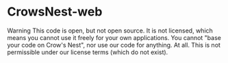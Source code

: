 # CrowsNest-web

Warning
This code is open, but not open source. It is not licensed, which means you cannot use it freely for your own applications.
You cannot "base your code on Crow's Nest", nor use our code for anything. At all. This is not permissible under our license terms (which do not exist).
